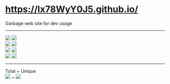 # https://lx78WyY0J5.github.io/
  
Garbage web site for dev usage  
  
---

![](https://img.shields.io/github/commit-activity/m/lx78WyY0J5/lx78WyY0J5.github.io?color=red&style=for-the-badge)
![](https://img.shields.io/github/last-commit/lx78WyY0J5/lx78WyY0J5.github.io?color=red&style=for-the-badge)  
![](https://img.shields.io/github/contributors/lx78WyY0J5/lx78WyY0J5.github.io?style=for-the-badge)
![](https://img.shields.io/github/stars/lx78WyY0J5/lx78WyY0J5.github.io?color=red&label=repo%20stars&style=for-the-badge)  
![](https://img.shields.io/github/languages/code-size/lx78WyY0J5/lx78WyY0J5.github.io?color=red)
![](https://img.shields.io/github/repo-size/lx78WyY0J5/lx78WyY0J5.github.io?color=red)  
![](https://img.shields.io/github/issues-raw/lx78WyY0J5/lx78WyY0J5.github.io)
![](https://img.shields.io/github/issues-closed-raw/lx78WyY0J5/lx78WyY0J5.github.io)

---

Total  ~  Unique  
![](https://shields.io/endpoint?url=https://hits.dwyl.com/lx78wyy0j5/lx78wyy0j5githubioreadme.json&label=%F0%9F%91%80)  ~  ![](https://shields.io/endpoint?url=https://hits.dwyl.com/lx78wyy0j5/lx78wyy0j5githubioreadme.json&show=unique&label=%F0%9F%91%80)